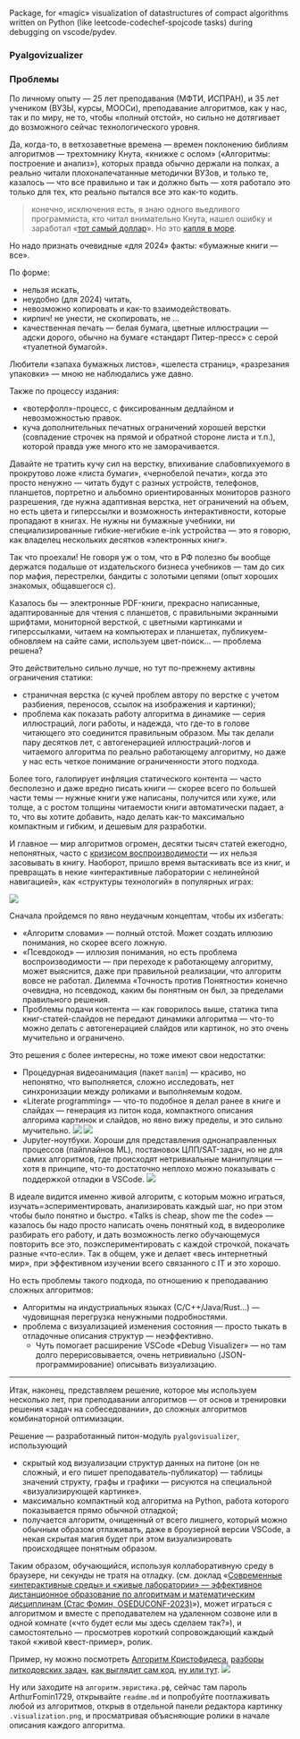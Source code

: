 Package, for «magic» visualization of
datastructures of compact algorithms
written on Python (like leetcode-codechef-spojcode tasks)
during debugging on vscode/pydev.


### Pyalgovizualizer 

### Проблемы

По личному опыту — 25 лет преподавания (МФТИ, ИСПРАН), и 35 лет учеником (ВУЗЫ, курсы, MOOCи), преподавание алгоритмов, как у нас, так и по миру,  не то, чтобы «полный отстой», но сильно не дотягивает до возможного сейчас технологического уровня.

Да, когда-то, в ветхозаветные времена — времен поклонению библиям алгоритмов — трехтомнику Кнута, «книжке с ослом» («Алгоритмы: построение и анализ»), которых правда обычно держали на полках, а реально читали плохонапечатанные методички ВУЗов, и только те, казалось — что все правильно и так и должно быть — хотя работало это только для тех, кто реально пытался все это как-то кодить.
> конечно, исключения есть, я знаю одного вьедливого программиста, кто читал внимательно Кнута, нашел ошибку и заработал «[тот самый доллар](https://en.wikipedia.org/wiki/Knuth_reward_check)». Но это [капля в море](https://www-cs-faculty.stanford.edu/~knuth/boss.html).

Но надо признать очевидные «для 2024» факты: «бумажные книги — все».

По форме:
- нельзя искать, 
- неудобно (для 2024) читать, 
- невозможно копировать и как-то взаимодействовать.
- кирпич! не унести, не скопировать, не …
- качественная печать — белая бумага, цветные иллюстрации — адски дорого, обычно на бумаге «стандарт Питер-пресс» с серой «туалетной бумагой».

Любители «запаха бумажных листов», «шелеста страниц», «разрезания упаковки» — мною не наблюдались уже давно.

Также по процессу издания:
- «вотерфолл»-процесс, с фиксированным дедлайном и невозможностью правок.
- куча дополнительных печатных ограничений хорошей верстки (совпадение строчек на прямой и обратной стороне листа и т.п.), которой правда уже много кто не заморачивается.

Давайте не тратить кучу сил на верстку, впихивание слабовпихуемого в прокрутово ложе «листа бумаги», «чернобелой печати», когда это просто ненужно — читать будут с разных устройств, телефонов, планшетов, портретно и альбомно ориентированных мониторов разного разрешения, где нужна адаптивная верстка, нет ограничений на объем, но есть цвета и гиперссылки и возможность интерактивности, которые пропадают в книгах. Не нужны ни бумажные учебники, ни специализированные гибкие-негибкие e-ink устройства — это я говорю, как владелец нескольких десятков «электронных книг».


Так что проехали! Не говоря уж о том, что в РФ полезно бы вообще держатся подальше от издательского бизнеса учебников — там до сих пор мафия, перестрелки, бандиты с золотыми цепями (опыт хороших знакомых, общавшегося с).


Казалось бы — электронные PDF-книги, прекрасно написанные,  адаптированные для чтения с планшетов, с правильными экранными шрифтами, мониторной версткой, с цветными картинками и гиперссылками, читаем на компьютерах и планшетах, публикуем-обновляем на сайте сами, используем цвет-поиск… — проблема решена?

Это действительно сильно лучше, но тут по-прежнему активны ограничения статики:
- страничная верстка (с кучей проблем автору по верстке с учетом разбиения, переносов, ссылок на изображения и картинки);
- проблема как показать работу алгоритма в динамике — серия иллюстраций, логи работы, и надежда, что где-то в голове читающего это соединится правильным образом. Мы так делали пару десятков лет, с автогенерацией иллюстраций-логов и читаемого алгоритма по реально работающему алгоритму, но даже у нас есть четкое понимание ограниченности этого подхода.

Более того, галопирует инфляция статического контента — часто бесполезно и даже вредно писать книги — скорее всего по большей части темы — нужные книги уже написаны, получится или хуже, или толще, а с ростом толщины читаемости книги автоматически падает, а то, что вы хотите добавить, надо делать как-то максимально компактным и гибким, и дешевым для разработки. 

И главное — мир алгоритмов огромен, десятки тысяч статей ежегодно, непонятных, часто с [кризисом воспроизводимости](https://www.nature.com/articles/s41586-020-2766-y) — их нельзя засовывать в книгу. Наоборот, пришло время вытаскивать все из книг, и превращать в некие «интерактивные лаборатории с нелинейной навигацией», как «структуры технологий» в популярных играх:

![](./docs/pics/civbe-nonlinear-paths.png)


Сначала пройдемся по явно неудачным концептам, чтобы их избегать:
- «Алгоритм словами» — полный отстой. Может создать иллюзию понимания, но скорее всего ложную. 
- «Псевдокод»  — иллюзия понимания, но есть проблема воспроизводимости — при переходе к работающему алгоритму, может выяснится, даже при правильной реализации, что алгоритм вовсе не работал. Дилемма «Точность против Понятности» конечно очевидна, но псевдокод, каким бы понятным он был, за пределами правильного решения.
- Проблемы подачи контента — как говорилось выше, статика типа книг-статей-слайдов не передают динамики алгоритма — что-то можно делать с автогенерацией слайдов или картинок, но это очень мучительно и ограничено.

Это решения с более интересны, но тоже имеют свои недостатки:
* Процедурная видеоанимация (пакет `manim`) — красиво, но непонятно, что выполняется, сложно исследовать, нет синхронизации между роликами и выполняемым кодом.
* «Literate programming» — что-то подобное я делал ранее в книге и слайдах — генерация из питон кода, компактного описания алгорима картинок и слайдов, но явно вижу пределы, и это сильно мучительно. ![](./docs/pics/20231206221239.png) ![](./docs/pics/20231206221151.png)
* Jupyter-ноутбуки. Хороши для представления однонаправленных процессов (пайплайнов ML), постановок ЦЛП/SAT-задач, но не для самих алгоритмов, где происходят нетривиальные манипуляции — хотя в принципе, что-то достаточно неплохо можно показывать с поддержкой отладки в VSCode. ![](./docs/pics/20231206222121.png)

В идеале видится именно живой алгоритм, с которым можно играться, изучать=эспериментировать, анализировать каждый шаг, но при этом чтобы было понятно и быстро. «Talks is cheap, show me the code» — казалось бы надо просто написать очень понятный  код, в видеоролике разбирать его работу,
и дать возможность легко обучающемуся повторить все это, поэкспериментировать с каждой строчкой, покачать разные «что-если». Так в общем, уже и делает «весь интернетный мир», при эффективном изучении всего связанного с IT и это хорошо.

Но есть проблемы такого подхода, по отношению к преподаванию сложных алгоритмов:
- Алгоритмы на индустриальных языках (С/C++/Java/Rust…) — чудовищная перегрузка ненужными подробностями.
- проблема с визуализацией изменения состояния — просто тыкать в отладочные описания структур — неэффективно.
    - Чуть помогает расширение VSCode «Debug Visualizer» — но там долго перерисовывается, очень нетривиально (JSON-программирование) описывать визуализацию.

----

Итак, наконец, представляем решение, которое мы используем несколько лет, при преподавании алгоритмов — от основ и тренировки решения «задач на собеседовании», до сложных алгоритмов комбинаторной оптимизации.

Решение — разработанный питон-модуль `pyalgovisualizer`, использующий 
- скрытый код визуализации структур данных на питоне (он не сложный, и его пишет преподаватель-публикатор) — таблицы значений структу, графы и графики — рисуются на специальной «визуализирующей картинке».
- максимально компактный код алгоритма на Python, работа которого показывается прямо обычной отладкой;
- получается алгоритм, очищенный от всего лишнего, который можно обычным образом отлаживать, даже в броузерной версии VSCode, а некая скрытая магия будет при этом визуализировать происходящее понятным образом.

Таким образом, обучающийся, используя коллаборативную среду в браузере, ни секунды не тратя на отладку. 
(см. доклад «[Современные «интерактивные среды» и «живые лаборатории» — эффективное дистанционное образование по алгоритмам и математическим дисциплинам (Стас Фомин, OSEDUCONF-2023)](https://0x1.tv/20230128F)»), может играться с алгоритмом и вместе с преподавателем на удаленном созвоне или в одной комнате («что будет если мы здесь сделаем так?»), и самостоятельно — просмотрев короткий сопровождающий каждый такой «живой квест-пример», ролик.

Пример, ну можно посмотреть [Алгоритм Кристофидеса](https://discopal.ispras.ru/%D0%9F%D1%80%D0%B8%D0%B1%D0%BB%D0%B8%D0%B6%D0%B5%D0%BD%D0%BD%D1%8B%D0%B9_%D0%B0%D0%BB%D0%B3%D0%BE%D1%80%D0%B8%D1%82%D0%BC_%D0%B4%D0%BB%D1%8F_%D0%BC%D0%B5%D1%82%D1%80%D0%B8%D1%87%D0%B5%D1%81%D0%BA%D0%BE%D0%B9_%D0%B7%D0%B0%D0%B4%D0%B0%D1%87%D0%B8_%D0%BA%D0%BE%D0%BC%D0%BC%D0%B8%D0%B2%D0%BE%D1%8F%D0%B6%D0%B5%D1%80%D0%B0), [разборы литкодовских задач](https://vimeo.com/showcase/10185384), [как выглядит сам код](https://gitlab.ispras.ru/discopal/algo-visual/-/blob/master/graphs/tsp-cristofides/christofides.py?ref_type=heads), [ну или тут](https://gitlab.ispras.ru/discopal/algo-visual/-/tree/master/greedy?ref_type=heads). ![](20231206231033.png)

Ну или заходите на `алгоритм.эвристика.рф`, сейчас там пароль ArthurFomin1729, открывайте `readme.md` и попробуйте поотлаживать любой из алгоритмов, открыв в отдельной панели редактора картинку `.visualization.png`, и просматривая объясняющие ролики в начале описания каждого алгоритма.




